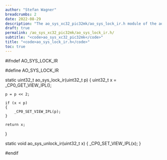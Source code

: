 ```yaml
---
author: "Stefan Wagner"
breadcrumbs: 2
date: 2022-08-29
description: "The ao_sys_xc32_pic32mk/ao_sys_lock_ir.h module of the ao real-time operating system."
draft: true
permalink: /ao_sys_xc32_pic32mk/ao_sys_lock_ir.h/ 
subtitle: "<code>ao_sys_xc32_pic32mk</code>"
title: "<code>ao_sys_lock_ir.h</code>"
toc: true
---
```


#ifndef AO_SYS_LOCK_IR

#define AO_SYS_LOCK_IR

static uint32_t ao_sys_lock_ir(uint32_t p)
{
    uint32_t x = _CP0_GET_VIEW_IPL();

    p = p << 2;

    if (x < p)
    {
        _CP0_SET_VIEW_IPL(p);
    }

    return x;
}

static void ao_sys_unlock_ir(uint32_t x)
{
    _CP0_SET_VIEW_IPL(x);
}

#endif

